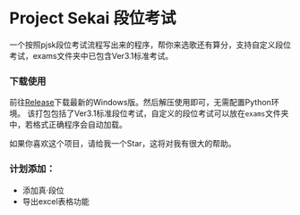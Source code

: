 # Project Sekai 段位考试

一个按照pjsk段位考试流程写出来的程序，帮你来选歌还有算分，支持自定义段位考试，exams文件夹中已包含Ver3.1标准考试。

### 下载使用

前往[Release](https://github.com/Asiimoviet/Project-Sekai-COURSE/releases)下载最新的Windows版。然后解压使用即可，无需配置Python环境。
该打包包括了Ver3.1标准段位考试，自定义的段位考试可以放在`exams`文件夹中，若格式正确程序会自动加载。

如果你喜欢这个项目，请给我一个Star，这将对我有很大的帮助。

### 计划添加：
- 添加真·段位
- 导出excel表格功能
